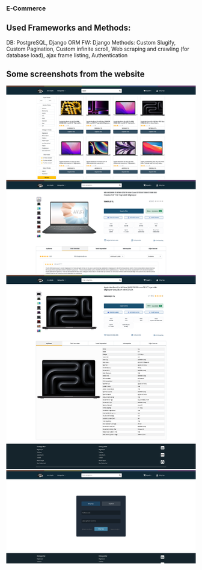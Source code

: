 ### E-Commerce
 
## Used Frameworks and Methods:
DB: PostgreSQL, Django ORM
FW: Django
Methods: Custom Slugify, Custom Pagination, Custom infinite scroll, Web scraping and crawling (for database load), ajax frame listing, Authentication

## Some screenshots from the website
![Screenshots](https://github.com/thbn1/E-Commerce/blob/main/forgithub/ss3.png)
![Screenshots](https://github.com/thbn1/E-Commerce/blob/main/forgithub/ss2.png)
![Screenshots](https://github.com/thbn1/E-Commerce/blob/main/forgithub/ss1.png)
![Screenshots](https://github.com/thbn1/E-Commerce/blob/main/forgithub/ss5.png)
